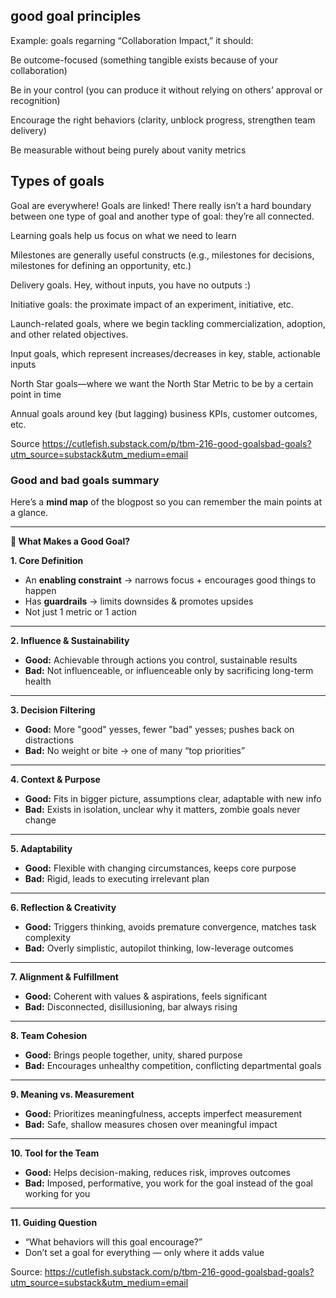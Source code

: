 ## good goal principles 
Example: goals regarning “Collaboration Impact,” it should:

Be outcome-focused (something tangible exists because of your collaboration)

Be in your control (you can produce it without relying on others’ approval or recognition)

Encourage the right behaviors (clarity, unblock progress, strengthen team delivery)

Be measurable without being purely about vanity metrics

## Types of goals

Goal are everywhere! Goals are linked! There really isn’t a hard boundary between one type of goal and another type of goal: they’re all connected.

Learning goals help us focus on what we need to learn

Milestones are generally useful constructs (e.g., milestones for decisions, milestones for defining an opportunity, etc.)

Delivery goals. Hey, without inputs, you have no outputs :)

Initiative goals: the proximate impact of an experiment, initiative, etc.

Launch-related goals, where we begin tackling commercialization, adoption, and other related objectives.

Input goals, which represent increases/decreases in key, stable, actionable inputs

North Star goals—where we want the North Star Metric to be by a certain point in time

Annual goals around key (but lagging) business KPIs, customer outcomes, etc.

Source https://cutlefish.substack.com/p/tbm-216-good-goalsbad-goals?utm_source=substack&utm_medium=email

### Good and bad goals summary


Here’s a **mind map** of the blogpost so you can remember the main points at a glance.

---

**🌟 What Makes a Good Goal?**

**1. Core Definition**

* An **enabling constraint** → narrows focus + encourages good things to happen
* Has **guardrails** → limits downsides & promotes upsides
* Not just 1 metric or 1 action

---

**2. Influence & Sustainability**

* **Good:** Achievable through actions you control, sustainable results
* **Bad:** Not influenceable, or influenceable only by sacrificing long-term health

---

**3. Decision Filtering**

* **Good:** More "good" yesses, fewer "bad" yesses; pushes back on distractions
* **Bad:** No weight or bite → one of many “top priorities”

---

**4. Context & Purpose**

* **Good:** Fits in bigger picture, assumptions clear, adaptable with new info
* **Bad:** Exists in isolation, unclear why it matters, zombie goals never change

---

**5. Adaptability**

* **Good:** Flexible with changing circumstances, keeps core purpose
* **Bad:** Rigid, leads to executing irrelevant plan

---

**6. Reflection & Creativity**

* **Good:** Triggers thinking, avoids premature convergence, matches task complexity
* **Bad:** Overly simplistic, autopilot thinking, low-leverage outcomes

---

**7. Alignment & Fulfillment**

* **Good:** Coherent with values & aspirations, feels significant
* **Bad:** Disconnected, disillusioning, bar always rising

---

**8. Team Cohesion**

* **Good:** Brings people together, unity, shared purpose
* **Bad:** Encourages unhealthy competition, conflicting departmental goals

---

**9. Meaning vs. Measurement**

* **Good:** Prioritizes meaningfulness, accepts imperfect measurement
* **Bad:** Safe, shallow measures chosen over meaningful impact

---

**10. Tool for the Team**

* **Good:** Helps decision-making, reduces risk, improves outcomes
* **Bad:** Imposed, performative, you work for the goal instead of the goal working for you

---

**11. Guiding Question**

* “What behaviors will this goal encourage?”
* Don’t set a goal for everything — only where it adds value



Source: 
https://cutlefish.substack.com/p/tbm-216-good-goalsbad-goals?utm_source=substack&utm_medium=email
